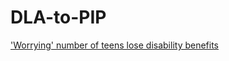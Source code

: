# DLA-to-PIP
['Worrying' number of teens lose disability benefits](https://www.bbc.co.uk/news/articles/ckgn1w1jvl9o)
